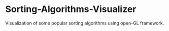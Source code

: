 # Sorting-Algorithms-Visualizer
Visualization of some popular sorting algorithms using open-GL framework.
